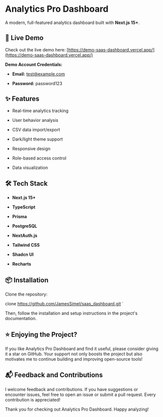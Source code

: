 Analytics Pro Dashboard
=======================

A modern, full-featured analytics dashboard built with **Next.js 15+**.

🚀 Live Demo
------------

Check out the live demo here: [https://demo-saas-dashboard.vercel.app/](https://demo-saas-dashboard.vercel.app/)

**Demo Account Credentials:**

*   **Email:** test@example.com
    
*   **Password:** password123
    

✨ Features
----------

*   Real-time analytics tracking
    
*   User behavior analysis
    
*   CSV data import/export
    
*   Dark/light theme support
    
*   Responsive design
    
*   Role-based access control
    
*   Data visualization
    

🛠 Tech Stack
-------------

*   **Next.js 15+**
    
*   **TypeScript**
    
*   **Prisma**
    
*   **PostgreSQL**
    
*   **NextAuth.js**
    
*   **Tailwind CSS**
    
*   **Shadcn UI**
    
*   **Recharts**
    

📦 Installation
---------------

Clone the repository:

clone https://github.com/JamesSimel/saas_dashboard.git   `

Then, follow the installation and setup instructions in the project's documentation.

⭐️ Enjoying the Project?
------------------------

If you like Analytics Pro Dashboard and find it useful, please consider giving it a star on GitHub. Your support not only boosts the project but also motivates me to continue building and improving open-source tools!

📬 Feedback and Contributions
-----------------------------

I welcome feedback and contributions. If you have suggestions or encounter issues, feel free to open an issue or submit a pull request. Every contribution is appreciated!

Thank you for checking out Analytics Pro Dashboard. Happy analyzing!
